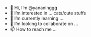 - 👋 Hi, I’m @yananinggg
- 👀 I’m interested in ... cats/cute stuffs
- 🌱 I’m currently learning ...
- 💞️ I’m looking to collaborate on ...
- 📫 How to reach me ...

<!---
yananinggg/yananinggg is a ✨ special ✨ repository because its `README.md` (this file) appears on your GitHub profile.
You can click the Preview link to take a look at your changes.
--->
